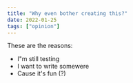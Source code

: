 ```yaml
---
title: "Why even bother creating this?"
date: 2022-01-25
tags: ["opinion"]
---
```

These are the reasons:

- I"m still testing
- I want to write somewere
- Cause it's fun (?)

